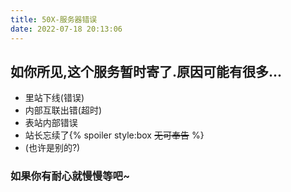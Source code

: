 ```yaml
---
title: 50X-服务器错误
date: 2022-07-18 20:13:06
---
```


## 如你所见,这个服务暂时寄了.原因可能有很多...

- 里站下线(错误)
- 内部互联出错(超时)
- 表站内部错误
- 站长忘续了{% spoiler style:box ~~无可奉告~~ %}
- (也许是别的?)

### 如果你有耐心就慢慢等吧~
